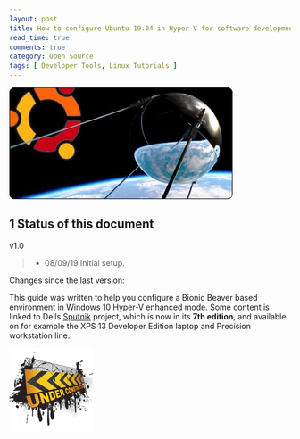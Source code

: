 ```yaml
---
layout: post
title: How to configure Ubuntu 19.04 in Hyper-V for software development
read_time: true
comments: true
category: Open Source 
tags: [ Developer Tools, Linux Tutorials ]
---
```


![Project Sputnik](/assets/sputnik.png)

**1 Status of this document**
-----------------------------

v1.0
> * 08/09/19 Initial setup.

Changes since the last version:

This guide was written to help you configure a Bionic Beaver based environment in Windows 10 Hyper-V enhanced mode.
Some content is linked to Dells [Sputnik](https://bartongeorge.io/2018/11/29/sputnik-turns-6-presenting-the-folks-behind-it/) project, which is now in its **7th edition**, and available on for example the XPS 13 Developer Edition laptop and Precision workstation line.

![](/assets/under-construction.png)
